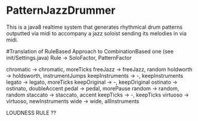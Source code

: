 # PatternJazzDrummer
This is a java8 realtime system that generates rhythmical drum patterns outputted via midi to accompany a jazz soloist sending its melodies in via midi.

#Translation of RuleBased Approach to CombinationBased one (see init/Settings.java)
Rule -> SoloFactor, PatternFactor

chromatic -> chromatic, moreTicks
freeJazz -> freeJazz, random
holdworth -> holdsworth, instrumentJumps
keepInstruments -> -, keepInstruments
legato -> legato, moreTicks
keepOriginal -> -, keepOriginal
ostinato -> ostinato, doubleAccent
pedal -> pedal, morePause
random -> random, random
staccato -> staccato, accent
keepTicks -> -, keepTicks
virtuoso -> virtuoso, newInstruments
wide -> wide, allInstruments

LOUDNESS RULE ??
